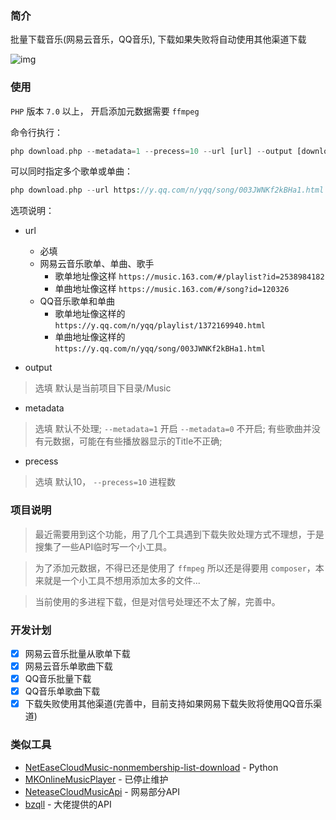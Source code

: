 ### 简介

批量下载音乐(网易云音乐，QQ音乐), 下载如果失败将自动使用其他渠道下载

![img](https://ww1.sinaimg.cn/large/007i4MEmgy1g0795dodizj30wa0d2489.jpg)

### 使用

`PHP` 版本 `7.0` 以上， 开启添加元数据需要 `ffmpeg`

命令行执行：

```php
php download.php --metadata=1 --precess=10 --url [url] --output [download_path
```

可以同时指定多个歌单或单曲：

```php
php download.php --url https://y.qq.com/n/yqq/song/003JWNKf2kBHa1.html --url https://y.qq.com/n/yqq/song/004f5vwq0hsLu1.html
```

选项说明：
- url
    - 必填
    - 网易云音乐歌单、单曲、歌手
        - 歌单地址像这样 `https://music.163.com/#/playlist?id=2538984182`
        - 单曲地址像这样 `https://music.163.com/#/song?id=120326`
    - QQ音乐歌单和单曲
        - 歌单地址像这样的 `https://y.qq.com/n/yqq/playlist/1372169940.html`
        - 单曲地址像这样的 `https://y.qq.com/n/yqq/song/003JWNKf2kBHa1.html`

- output
> 选填 默认是当前项目下目录/Music

- metadata
> 选填 默认不处理; `--metadata=1` 开启 `--metadata=0` 不开启; 有些歌曲并没有元数据，可能在有些播放器显示的Title不正确;

- precess
> 选填 默认10， `--precess=10` 进程数

### 项目说明

> 最近需要用到这个功能，用了几个工具遇到下载失败处理方式不理想，于是搜集了一些API临时写一个小工具。

> 为了添加元数据，不得已还是使用了 `ffmpeg` 所以还是得要用 `composer`，本来就是一个小工具不想用添加太多的文件...

> 当前使用的多进程下载，但是对信号处理还不太了解，完善中。

### 开发计划

- [x] 网易云音乐批量从歌单下载
- [x] 网易云音乐单歌曲下载
- [x] QQ音乐批量下载
- [x] QQ音乐单歌曲下载
- [x] 下载失败使用其他渠道(完善中，目前支持如果网易下载失败将使用QQ音乐渠道)

### 类似工具

- [NetEaseCloudMusic-nonmembership-list-download](https://github.com/CcphAmy/NetEaseCloudMusic-nonmembership-list-download) - Python
- [MKOnlineMusicPlayer](https://github.com/mengkunsoft/MKOnlineMusicPlayer) - 已停止维护
- [NeteaseCloudMusicApi](https://github.com/metowolf/NeteaseCloudMusicApi) - 网易部分API
- [bzqll](https://www.bzqll.com/2019/01/262.html) - 大佬提供的API